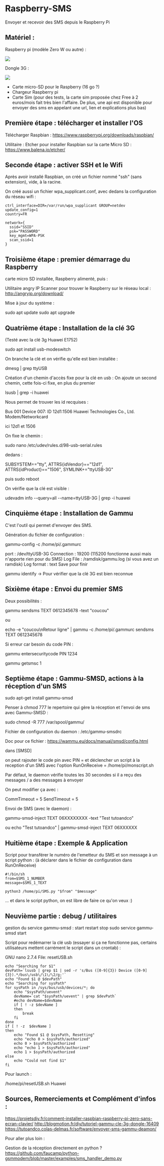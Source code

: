 # Raspberry-SMS
Envoyer et recevoir des SMS depuis le Raspberry Pi

## Matériel : 

Raspberry pi (modèle Zero W ou autre) : 

![](https://www.pi-shop.ch/media/catalog/product/cache/1/image/363x/040ec09b1e35df139433887a97daa66f/z/e/zero_w1.jpg)

Dongle 3G : 

![](https://assistance.orange.fr/medias/woopic/images/var/orange/storage/images/front-prod/equipement/cles-3g-et-dominos/huawei-e352/3629848-93-fre-FR/huawei-e352_full-view-equipment.jpg)

+ Carte micro-SD pour le Raspberry (16 go ?)
+ Chargeur Raspberry pi 
+ Carte Sim (pour des tests, la carte sim proposée chez Free à 2 euros/mois fait très bien l'affaire. De plus, une api est disponible pour envoyer des sms en appelant une url, lien et explications plus bas)

## Première étape : télécharger et installer l'OS 

Télécharger Raspbian : https://www.raspberrypi.org/downloads/raspbian/

Utilitaire : Etcher pour installer Raspbian sur la carte Micro SD : https://www.balena.io/etcher/

## Seconde étape : activer SSH et le Wifi 

Après avoir installé Raspbian, on créé un fichier nommé "ssh" (sans extension), vide, à la racine. 

On créé aussi un fichier wpa_supplicant.conf, avec dedans la configuration du réseau wifi :

```
ctrl_interface=DIR=/var/run/wpa_supplicant GROUP=netdev
update_config=1
country=FR

network={
  ssid="SSID"
  psk="PASSWORD"
  key_mgmt=WPA-PSK
  scan_ssid=1
}
```

## Troisième étape : premier démarrage du Raspberry

carte micro SD installée, Raspberry alimenté, puis : 

Utilitaire angry IP Scanner pour trouver le Raspberry sur le réseau local : http://angryip.org/download/

Mise à jour du système : 

sudo apt update
sudo apt upgrade

## Quatrième étape : Installation de la clé 3G

(Testé avec la clé 3g Huawei E1752)

sudo apt install usb-modeswitch

On branche la clé et on vérifie qu'elle est bien installée : 

dmesg | grep ttyUSB

Création d'un chemin d'accès fixe pour la clé en usb :
On ajoute un second chemin, cette fois-ci fixe, en plus du premier 

lsusb | grep -i huawei

Nous permet de trouver les id recquises : 

Bus 001 Device 007: ID 12d1:1506 Huawei Technologies Co., Ltd. Modem/Networkcard

ici 12d1 et 1506

On fixe le chemin : 

sudo nano /etc/udev/rules.d/98-usb-serial.rules

dedans : 

SUBSYSTEM=="tty", ATTRS{idVendor}=="12d1", ATTRS{idProduct}=="1506", SYMLINK+="ttyUSB-3G"

puis sudo reboot

On vérifie que la clé est visible : 

udevadm info --query=all --name=ttyUSB-3G | grep -i huawei

## Cinquième étape : Installation de Gammu

C'est l'outil qui permet d'envoyer des SMS. 

Génération du fichier de configuration : 

gammu-config -c /home/pi/.gammurc

port : /dev/ttyUSB-3G
Connection : 19200 (115200 fonctionne aussi mais n'apporte rien pour du SMS)
Log File : /ramdisk/gammu.log (si vous avez un ramdisk)
Log format : text
Save pour finir

gammu identify
-> Pour vérifier que la clé 3G est bien reconnue

## Sixième étape : Envoi du premier SMS 

Deux possibilités : 

gammu sendsms TEXT 0612345678 -text "coucou"

ou

echo -e "coucou\nRetour ligne" | gammu -c /home/pi/.gammurc sendsms TEXT 0612345678

Si erreur car besoin du code PIN : 

gammu entersecuritycode PIN 1234

gammu getsmsc 1

## Septième étape : Gammu-SMSD, actions à la réception d'un SMS

sudo apt-get install gammu-smsd

Penser à chmod 777 le repertoire qui gère la réception et l'envoi de sms avec Gammu-SMSD : 

sudo chmod -R 777 /var/spool/gammu/

Fichier de configuration du daemon : /etc/gammu-smsdrc

Doc pour ce fichier : https://wammu.eu/docs/manual/smsd/config.html

dans [SMSD]

on peut rajouter le code pin avec PIN = 
et déclencher un script à la reception d'un SMS avec l'option 
RunOnReceive = /home/pi/monscript.sh

Par défaut, le daemon vérifie toutes les 30 secondes si il a reçu des messages / a des messages à envoyer

On peut modifier ça avec :

CommTimeout = 5
SendTimeout = 5

Envoi de SMS (avec le daemon) : 

gammu-smsd-inject TEXT 06XXXXXXXX -text "Test tutoandco"

ou
echo "Test tutoandco" | gammu-smsd-inject TEXT 06XXXXXX

## Huitième étape : Exemple & Application

Script pour transférer le numéro de l'emetteur du SMS et son message à un script python : 
(à déclarer dans le fichier de configuration dans RunOnReceive)

```
#!/bin/sh
from=$SMS_1_NUMBER
message=$SMS_1_TEXT

python3 /home/pi/SMS.py "$from" "$message"
```

... et dans le script python, on est libre de faire ce qu'on veux :) 

## Neuvième partie : debug / utilitaires 

gestion du service gammu-smsd : start restart stop
sudo service gammu-smsd start

Script pour redémarrer la clé usb (essayer si ça ne fonctionne pas, certains utilisateurs mettent carrément le script dans un crontab) : 

  GNU nano 2.7.4                               File: resetUSB.sh                                         
```
echo "Searching for $1"
devPath=`lsusb | grep $1 | sed -r 's/Bus ([0-9]{3}) Device ([0-9]{3}).*/bus\/usb\/\1\/\2/g;'`
echo "Found $1 @ $devPath"
echo "Searching for sysPath"
for sysPath in /sys/bus/usb/devices/*; do
    echo "$sysPath/uevent"
    devName=`cat "$sysPath/uevent" | grep $devPath`
    #echo devName=$devName
    if [ ! -z $devName ] 
    then
        break
    fi
done
if [ ! -z  $devName ] 
then
    echo "Found $1 @ $sysPath, Resetting"
    echo "echo 0 > $sysPath/authorized"
    echo 0 > $sysPath/authorized
    echo "echo 1 > $sysPath/authorized"
    echo 1 > $sysPath/authorized
else
    echo "Could not find $1"
fi
```

Pour launch : 

/home/pi/resetUSB.sh Huawei

## Sources, Remerciements et Complément d'infos : 

https://projetsdiy.fr/comment-installer-raspbian-raspberry-pi-zero-sans-ecran-clavier/
http://blogmotion.fr/diy/tutoriel-gammu-cle-3g-dongle-16409
https://tutoandco.colas-delmas.fr/software/envoyer-sms-gammu-deamon/

Pour aller plus loin : 

Gestion de la réception directement en python ? https://github.com/faucamp/python-gsmmodem/blob/master/examples/sms_handler_demo.py
